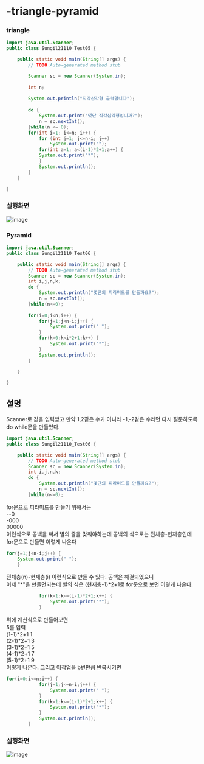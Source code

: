 # -triangle-pyramid

### triangle

```java
import java.util.Scanner;
public class Sungil21110_Test05 {

	public static void main(String[] args) {
		// TODO Auto-generated method stub

		Scanner sc = new Scanner(System.in);
		
		int n;
		
		System.out.println("직각삼각형 출력합니다");
		
		do {
			System.out.print("몇단 직각삼각형입니까?");
			n = sc.nextInt();
		}while(n <= 0);
		for(int i=1; i<=n; i++) {
			for (int j=1; j<=n-i; j++)
				System.out.print("");
			for(int a=1; a<(i-1)*2+1;a++) {
			System.out.print("*");
			}			
			System.out.println();
		}
	}

}
```
### 실행화면
![image](https://user-images.githubusercontent.com/123055714/224196982-7820a91b-dbdc-405a-acd9-10f33eeee7e2.png)


### Pyramid

```java
import java.util.Scanner;
public class Sungil21110_Test06 {

	public static void main(String[] args) {
		// TODO Auto-generated method stub
		Scanner sc = new Scanner(System.in);
		int i,j,n,k;
		do {
			System.out.println("몇단의 피라미드를 만들까요?");
			n = sc.nextInt();
		}while(n<=0);
		
		for(i=0;i<n;i++) {
			for(j=1;j<n-i;j++) {
				System.out.print(" ");
			}
			for(k=0;k<i*2+1;k++) {
				System.out.print("*");
			}
			System.out.println();
		}
	
	}

}
```

## 설명
Scanner로 값을 입력받고 만약 1,2같은 수가 아니라 -1,-2같은 수라면 다시 질문하도록 do while문을 만들었다.
```java
import java.util.Scanner;
public class Sungil21110_Test06 {

	public static void main(String[] args) {
		// TODO Auto-generated method stub
		Scanner sc = new Scanner(System.in);
		int i,j,n,k;
		do {
			System.out.println("몇단의 피라미드를 만들까요?");
			n = sc.nextInt();
		}while(n<=0);

```

for문으로 피라미드를 만들기 위해서는<br>
--0<br>
-000<br>
00000<br>
이런식으로 공백을 써서 별의 줄을 맞춰야하는데
공백의 식으로는 전체층-현재층인데 for문으로 만들면 이렇게 나온다
```java
for(j=1;j<n-i;j++) {
	System.out.print(" ");
	}
```
전체층(n)-현재층(i) 이런식으로 만들 수 있다. 공백은 해결되었으니<br>
이제 "*"을 만들면되는데
별의 식은 (현재층-1)*2+1로 for문으로 보면 이렇게 나온다.
```java
			for(k=1;k<=(i-1)*2+1;k++) {
				System.out.print("*");
			}
```
위에 계산식으로 만들어보면<br>
5를 입력<br>
(1-1)*2+1  1<br>
(2-1)*2+1  3<br>
(3-1)*2+1  5<br>
(4-1)*2+1  7<br>
(5-1)*2+1  9<br>
이렇게 나온다.
그리고 이작업을 b번만큼 반복시키면
```java
for(i=0;i<=n;i++) {
			for(j=1;j<=n-i;j++) {
				System.out.print(" ");
			}
			for(k=1;k<=(i-1)*2+1;k++) {
				System.out.print("*");
			}
			System.out.println();
		}
```


### 실행화면
![image](https://user-images.githubusercontent.com/123055714/224196534-150470ba-3597-4d93-b27d-394e704aa699.png)
